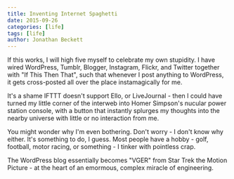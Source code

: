 ```yaml
---
title: Inventing Internet Spaghetti
date: 2015-09-26
categories: [life]
tags: [life]
author: Jonathan Beckett
---
```


If this works, I will high five myself to celebrate my own stupidity. I have wired WordPress, Tumblr, Blogger, Instagram, Flickr, and Twitter together with "If This Then That", such that whenever I post anything to WordPress, it gets cross-posted all over the place instamagically for me.

It's a shame IFTTT doesn't support Ello, or LiveJournal - then I could have turned my little corner of the interweb into Homer Simpson's nucular power station console, with a button that instantly splurges my thoughts into the nearby universe with little or no interaction from me.

You might wonder why I'm even bothering. Don't worry - I don't know why either. It's something to do, I guess. Most people have a hobby - golf, football, motor racing, or something - I tinker with pointless crap.

The WordPress blog essentially becomes "VGER" from Star Trek the Motion Picture - at the heart of an emormous, complex miracle of engineering.
